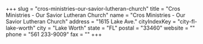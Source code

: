 +++
slug = "cros-ministries-our-savior-lutheran-church"
title = "Cros Ministries - Our Savior Lutheran Church"
name = "Cros Ministries - Our Savior Lutheran Church"
address = "1615 Lake Ave."
cityIndexKey = "city-fl-lake-worth"
city = "Lake Worth"
state = "FL"
postal = "33460"
website = ""
phone = "561 233-9009"
fax = ""
+++
